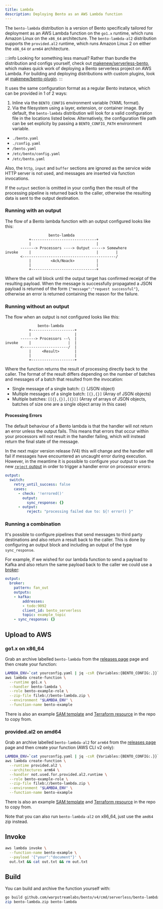 ```yaml
---
title: Lambda
description: Deploying Bento as an AWS Lambda function
---
```


The `bento-lambda` distribution is a version of Bento specifically tailored
for deployment as an AWS Lambda function on the `go1.x` runtime,
which runs Amazon Linux on the `x86_64` architecture.
The `bento-lambda-al2` distribution supports the `provided.al2` runtime,
which runs Amazon Linux 2 on either the `x86_64` or `arm64` architecture.

:::info Looking for something less manual?
Rather than bundle the distribution and configs yourself,
check out [makenew/serverless-bento], which makes quick work of deploying 
a Bento serverless project on AWS Lambda.
For building and deploying distributions with custom plugins,
look at [makenew/bento-plugin].
:::

It uses the same configuration format as a regular Bento instance, which can be
provided in 1 of 2 ways:

1. Inline via the `BENTO_CONFIG` environment variable (YAML format).
2. Via the filesystem using a layer, extension, or container image. By default,
   the `bento-lambda` distribution will look for a valid configuration file in
   the locations listed below. Alternatively, the configuration file path can be
   set explicity by passing a `BENTO_CONFIG_PATH` environment variable.
  - `./bento.yaml`
  - `./config.yaml`
  - `/bento.yaml`
  - `/etc/bento/config.yaml`
  - `/etc/bento.yaml`

Also, the `http`, `input` and `buffer` sections are ignored as the service wide
HTTP server is not used, and messages are inserted via function invocations.

If the `output` section is omitted in your config then the result of the
processing pipeline is returned back to the caller, otherwise the resulting data
is sent to the output destination.

### Running with an output

The flow of a Bento lambda function with an output configured looks like this:

```text
                    bento-lambda
           +------------------------------+
           |                              |
       -------> Processors ----> Output -----> Somewhere
invoke     |                              |        |
       <-------------------------------------------/
           |         <Ack/Noack>          |
           |                              |
           +------------------------------+
```

Where the call will block until the output target has confirmed receipt of the
resulting payload. When the message is successfully propagated a JSON payload is
returned of the form `{"message":"request successful"}`, otherwise an error is
returned containing the reason for the failure.

### Running without an output

The flow when an output is not configured looks like this:

```text
               bento-lambda
           +--------------------+
           |                    |
       -------> Processors --\  |
invoke     |                 |  |
       <---------------------/  |
           |     <Result>       |
           |                    |
           +--------------------+
```

Where the function returns the result of processing directly back to the caller.
The format of the result differs depending on the number of batches and messages
of a batch that resulted from the invocation:

- Single message of a single batch: `{}` (JSON object)
- Multiple messages of a single batch: `[{},{}]` (Array of JSON objects)
- Multiple batches: `[[{},{}],[{}]]` (Array of arrays of JSON objects, batches
  of size one are a single object array in this case)

#### Processing Errors

The default behaviour of a Bento lambda is that the handler will not return an
error unless the output fails. This means that errors that occur within your
processors will not result in the handler failing, which will instead return the
final state of the message.

In the next major version release (V4) this will change and the handler will
fail if messages have encountered an uncaught error during execution. However,
in the meantime it is possible to configure your output to use the new
[`reject` output][output.reject] in order to trigger a handler error on
processor errors:

```yaml
output:
  switch:
    retry_until_success: false
    cases:
      - check: '!errored()'
        output:
          sync_response: {}
      - output:
          reject: "processing failed due to: ${! error() }"
```

### Running a combination

It's possible to configure pipelines that send messages to third party
destinations and also return a result back to the caller. This is done by
configuring an output block and including an output of the type
`sync_response`.

For example, if we wished for our lambda function to send a payload to Kafka
and also return the same payload back to the caller we could use a
[broker][output-broker]:

```yml
output:
  broker:
    pattern: fan_out
    outputs:
    - kafka:
        addresses:
        - todo:9092
        client_id: bento_serverless
        topic: example_topic
    - sync_response: {}
```

## Upload to AWS

### go1.x on x86_64

Grab an archive labelled `bento-lambda` from the [releases page][releases]
page and then create your function:

```sh
LAMBDA_ENV=`cat yourconfig.yaml | jq -csR {Variables:{BENTO_CONFIG:.}}`
aws lambda create-function \
  --runtime go1.x \
  --handler bento-lambda \
  --role bento-example-role \
  --zip-file fileb://bento-lambda.zip \
  --environment "$LAMBDA_ENV" \
  --function-name bento-example
```

There is also an example [SAM template][sam-template] and
[Terraform resource][tf-example] in the repo to copy from.

### provided.al2 on amd64

Grab an archive labelled `bento-lambda-al2` for `arm64` from the [releases page][releases]
page and then create your function (AWS CLI v2 only):

```sh
LAMBDA_ENV=`cat yourconfig.yaml | jq -csR {Variables:{BENTO_CONFIG:.}}`
aws lambda create-function \
  --runtime provided.al2 \
  --architectures arm64 \
  --handler not.used.for.provided.al2.runtime \
  --role bento-example-role \
  --zip-file fileb://bento-lambda.zip \
  --environment "$LAMBDA_ENV" \
  --function-name bento-example
```

There is also an example [SAM template][sam-template-al2] and
[Terraform resource][tf-example-al2] in the repo to copy from.

Note that you can also run `bento-lambda-al2` on x86_64, just use the `amd64` zip instead.

## Invoke

```sh
aws lambda invoke \
  --function-name bento-example \
  --payload '{"your":"document"}' \
  out.txt && cat out.txt && rm out.txt
```

## Build

You can build and archive the function yourself with:

```sh
go build github.com/warpstreamlabs/bento/v4/cmd/serverless/bento-lambda
zip bento-lambda.zip bento-lambda
```

[releases]: https://github.com/warpstreamlabs/bento/releases
[sam-template]: https://github.com/warpstreamlabs/bento/tree/main/resources/serverless/lambda/bento-lambda-sam.yaml
[tf-example]: https://github.com/warpstreamlabs/bento/tree/main/resources/serverless/lambda/bento-lambda.tf
[sam-template-al2]: https://github.com/warpstreamlabs/bento/tree/main/resources/serverless/lambda/bento-lambda-al2-sam.yaml
[tf-example-al2]: https://github.com/warpstreamlabs/bento/tree/main/resources/serverless/lambda/bento-lambda-al2.tf
[output-broker]: /docs/components/outputs/broker
[output.reject]: /docs/components/outputs/reject
[makenew/serverless-bento]: https://github.com/makenew/serverless-bento
[makenew/bento-plugin]: https://github.com/makenew/bento-plugin
